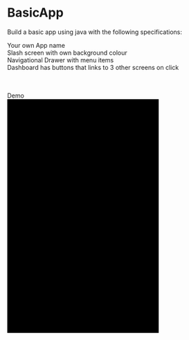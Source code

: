 # BasicApp
Build a basic app using java with the following specifications:

Your own App name<br>
Slash screen with own background colour<br>
Navigational Drawer with menu items<br>
Dashboard has buttons that links to 3 other screens on click<br>

<br><br>
Demo<br>
<img src="https://github.com/wdtheprovider/BasicApp/blob/master/ezgif.com-gif-maker.gif" width="350" height="540"/>



